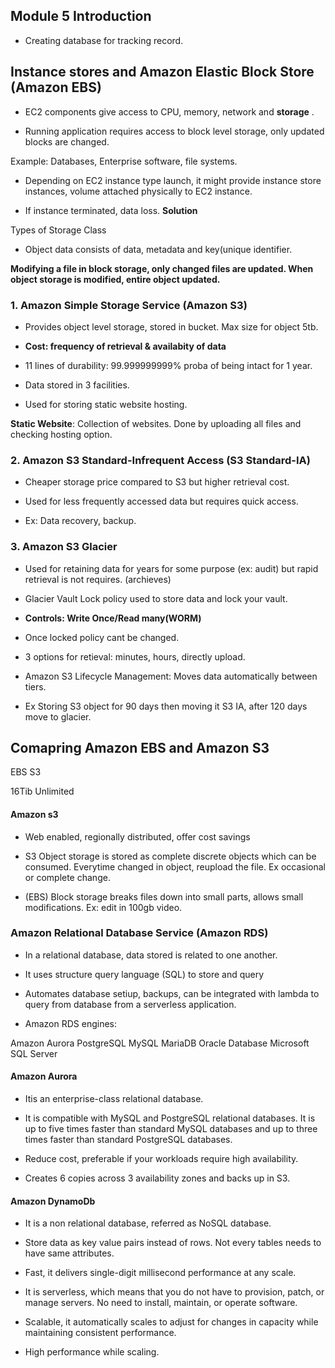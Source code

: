 ## Module 5 Introduction

- Creating database for tracking record.

## Instance stores and Amazon Elastic Block Store (Amazon EBS)

- EC2 components give access to CPU, memory, network and **storage** .

- Running application requires access to block level storage, only updated blocks are changed.

Example: Databases, Enterprise software, file systems.

- Depending on EC2 instance type launch, it might provide instance store instances, volume attached physically to EC2 instance.

- If instance terminated, data loss. **Solution**




Types of Storage Class

- Object data consists of data, metadata and key(unique identifier.


**Modifying a file in block storage, only changed files are updated. When object storage is modified, entire object updated.**



### 1. Amazon Simple Storage Service (Amazon S3)

- Provides object level storage, stored in bucket. Max size for object 5tb.

- **Cost: frequency of retrieval & availabity of data**

- 11 lines of durability: 99.999999999% proba of being intact for 1 year.

- Data stored in 3 facilities.

- Used for storing static website hosting.

**Static Website**: Collection of websites. Done by uploading all files and checking hosting option.

### 2. Amazon S3 Standard-Infrequent Access (S3 Standard-IA)

- Cheaper storage price compared to S3 but higher retrieval cost.

- Used for less frequently accessed data but requires quick access.

- Ex: Data recovery, backup.

### 3. Amazon S3 Glacier

- Used for retaining data for years for some purpose (ex: audit) but rapid retrieval is not requires. (archieves)

- Glacier Vault Lock policy used to store data and lock your vault.

- **Controls: Write Once/Read many(WORM)**

- Once locked policy cant be changed.

- 3 options for retieval: minutes, hours, directly upload.

- Amazon S3 Lifecycle Management: Moves data automatically between tiers.

- Ex Storing S3 object for 90 days then moving it S3 IA, after 120 days move to glacier.


## Comapring Amazon EBS and Amazon S3

EBS                 S3

16Tib               Unlimited

#### Amazon s3

- Web enabled, regionally distributed, offer cost savings

- S3 Object storage is stored as complete discrete objects which can be consumed. Everytime changed in object, reupload the file. Ex occasional or complete change.


- (EBS) Block storage breaks files down into small parts, allows small modifications. Ex: edit in 100gb video.


### Amazon Relational Database Service (Amazon RDS)

- In a relational database, data stored is related to one another.

- It uses structure query language (SQL) to store and query

- Automates database setiup, backups, can be integrated with lambda to query from database from a serverless application.

- Amazon RDS engines:

Amazon Aurora
PostgreSQL
MySQL
MariaDB
Oracle Database
Microsoft SQL Server


#### Amazon Aurora

- Itis an enterprise-class relational database.

- It is compatible with MySQL and PostgreSQL relational databases. It is up to five times faster than standard MySQL databases and up to three times faster than standard PostgreSQL databases.

- Reduce cost, preferable if your workloads require high availability.

- Creates 6 copies across 3 availability zones and backs up in S3.


#### Amazon DynamoDb

- It is a non relational database, referred as NoSQL database.

- Store data as key value pairs instead of rows. Not every tables needs to have same attributes.

- Fast, it delivers single-digit millisecond performance at any scale.

- It is serverless, which means that you do not have to provision, patch, or manage servers. No need to install, maintain, or operate software.

- Scalable, it automatically scales to adjust for changes in capacity while maintaining consistent performance.

- High performance while scaling.

















